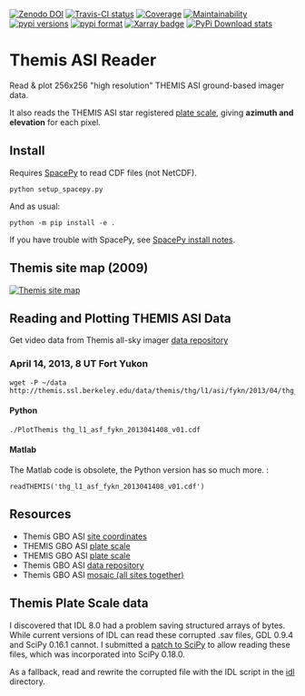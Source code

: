 [![Zenodo DOI](https://zenodo.org/badge/DOI/10.5281/zenodo.215309.svg)](https://doi.org/10.5281/zenodo.215309)
[![Travis-CI status](https://travis-ci.org/scivision/themisasi.svg)](https://travis-ci.org/scivision/themisasi)
[![Coverage](https://coveralls.io/repos/github/scivision/themisasi/badge.svg?branch=master)](https://coveralls.io/github/scivision/themisasi?branch=master)
[![Maintainability](https://api.codeclimate.com/v1/badges/d1da43f5a03c6e7456ef/maintainability)](https://codeclimate.com/github/scivision/themisasi/maintainability)
[![pypi versions](https://img.shields.io/pypi/pyversions/themisasi.svg)](https://pypi.python.org/pypi/themisasi)
[![pypi format](https://img.shields.io/pypi/format/themisasi.svg)](https://pypi.python.org/pypi/themisasi)
[![Xarray badge](https://img.shields.io/badge/powered%20by-xarray-orange.svg?style=flat)](http://xarray.pydata.org/en/stable/why-xarray.html)
[![PyPi Download stats](http://pepy.tech/badge/themisasi)](http://pepy.tech/project/themisasi)


# Themis ASI Reader


Read & plot 256x256 "high resolution" THEMIS ASI ground-based imager data.

It also reads the THEMIS ASI star registered 
[plate scale](http://data.phys.ucalgary.ca/sort_by_project/THEMIS/asi/skymaps/new_style/),
giving **azimuth and elevation** for each pixel.

## Install

Requires
[SpacePy](https://scivision.co/installing-spacepy-with-anaconda-python-3/) 
to read CDF files (not NetCDF).

    python setup_spacepy.py


And as usual:

    python -m pip install -e .

If you have trouble with SpacePy, see 
[SpacePy install notes](https://scivision.co/installing-spacepy-with-anaconda-python-3/).

## Themis site map (2009)

[![Themis site map](http://themis.ssl.berkeley.edu/data/themis/events/THEMIS_GBO_Station_Map-2009-01.gif)](http://themis.ssl.berkeley.edu/gbo/display.py?)

## Reading and Plotting THEMIS ASI Data

Get video data from Themis all-sky imager 
[data repository](http://themis.ssl.berkeley.edu/data/themis/thg/l1/asi/)

### April 14, 2013, 8 UT Fort Yukon

    wget -P ~/data http://themis.ssl.berkeley.edu/data/themis/thg/l1/asi/fykn/2013/04/thg_l1_asf_fykn_2013041408_v01.cdf

#### Python

    ./PlotThemis thg_l1_asf_fykn_2013041408_v01.cdf

#### Matlab

The Matlab code is obsolete, the Python version has so much more. :

    readTHEMIS('thg_l1_asf_fykn_2013041408_v01.cdf')

## Resources

-   Themis GBO ASI 
    [site coordinates](http://themis.ssl.berkeley.edu/images/ASI/THEMIS_ASI_Station_List_Nov_2011.xls)
-   THEMIS GBO ASI 
    [plate scale](http://data.phys.ucalgary.ca/sort_by_project/THEMIS/asi/skymaps/new_style/)
-   THEMIS GBO ASI 
    [plate scale](http://themis.ssl.berkeley.edu/themisdata/thg/l2/asi/cal/)
-   Themis GBO ASI 
    [data repository](http://themis.ssl.berkeley.edu/data/themis/thg/l1/asi/)
-   Themis GBO ASI 
    [mosaic (all sites together)](http://themis.ssl.berkeley.edu/gbo/display.py?)

## Themis Plate Scale data

I discovered that IDL 8.0 had a problem saving structured arrays of bytes. 
While current versions of IDL can read these corrupted .sav files, GDL 0.9.4 and SciPy 0.16.1 cannot. 
I submitted a 
[patch to SciPy](https://github.com/scipy/scipy/pull/5801) 
to allow reading these files, which was incorporated into SciPy 0.18.0.

As a fallback, read and rewrite the corrupted file with the IDL script in the 
[idl](idl/) 
directory.
